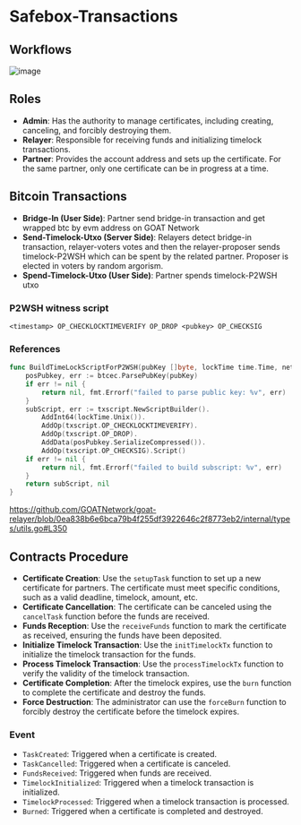 # Safebox-Transactions

## Workflows
![image](https://github.com/user-attachments/assets/f2cb8253-9aac-442e-914b-5d2efb6a7160)


## Roles

- **Admin**: Has the authority to manage certificates, including creating, canceling, and forcibly destroying them.
- **Relayer**: Responsible for receiving funds and initializing timelock transactions.
- **Partner**: Provides the account address and sets up the certificate. For the same partner, only one certificate can be in progress at a time.

## Bitcoin Transactions

- **Bridge-In (User Side)**: Partner send bridge-in transaction and get wrapped btc by evm address on GOAT Network
- **Send-Timelock-Utxo (Server Side)**: Relayers detect bridge-in transaction, relayer-voters votes and then the relayer-proposer sends timelock-P2WSH which can be spent by the related partner. Proposer is elected in voters by random argorism.
- **Spend-Timelock-Utxo (User Side)**: Partner spends timelock-P2WSH utxo

### P2WSH witness script
```
<timestamp> OP_CHECKLOCKTIMEVERIFY OP_DROP <pubkey> OP_CHECKSIG
```

### References
``` go
func BuildTimeLockScriptForP2WSH(pubKey []byte, lockTime time.Time, net *chaincfg.Params) ([]byte, error) {
	posPubkey, err := btcec.ParsePubKey(pubKey)
	if err != nil {
		return nil, fmt.Errorf("failed to parse public key: %v", err)
	}
	subScript, err := txscript.NewScriptBuilder().
		AddInt64(lockTime.Unix()).
		AddOp(txscript.OP_CHECKLOCKTIMEVERIFY).
		AddOp(txscript.OP_DROP).
		AddData(posPubkey.SerializeCompressed()).
		AddOp(txscript.OP_CHECKSIG).Script()
	if err != nil {
		return nil, fmt.Errorf("failed to build subscript: %v", err)
	}
	return subScript, nil
}
```
https://github.com/GOATNetwork/goat-relayer/blob/0ea838b6e6bca79b4f255df3922646c2f8773eb2/internal/types/utils.go#L350

## Contracts Procedure

- **Certificate Creation**: Use the `setupTask` function to set up a new certificate for partners. The certificate must meet specific conditions, such as a valid deadline, timelock, amount, etc.
- **Certificate Cancellation**: The certificate can be canceled using the `cancelTask` function before the funds are received.
- **Funds Reception**: Use the `receiveFunds` function to mark the certificate as received, ensuring the funds have been deposited.
- **Initialize Timelock Transaction**: Use the `initTimelockTx` function to initialize the timelock transaction for the funds.
- **Process Timelock Transaction**: Use the `processTimelockTx` function to verify the validity of the timelock transaction.
- **Certificate Completion**: After the timelock expires, use the `burn` function to complete the certificate and destroy the funds.
- **Force Destruction**: The administrator can use the `forceBurn` function to forcibly destroy the certificate before the timelock expires.


### Event

- `TaskCreated`: Triggered when a certificate is created.
- `TaskCancelled`: Triggered when a certificate is canceled.
- `FundsReceived`: Triggered when funds are received.
- `TimelockInitialized`: Triggered when a timelock transaction is initialized.
- `TimelockProcessed`: Triggered when a timelock transaction is processed.
- `Burned`: Triggered when a certificate is completed and destroyed.

